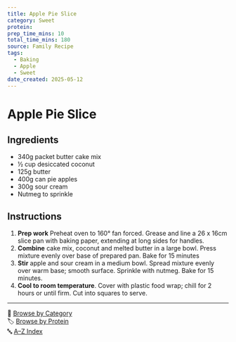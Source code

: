 ```yaml
---
title: Apple Pie Slice
category: Sweet
protein: 
prep_time_mins: 10
total_time_mins: 180
source: Family Recipe
tags:
  - Baking
  - Apple
  - Sweet
date_created: 2025-05-12
---
```

# Apple Pie Slice 

## Ingredients

- 340g packet butter cake mix
- ½ cup desiccated coconut
- 125g butter
- 400g can pie apples
- 300g sour cream
- Nutmeg to sprinkle

## Instructions

1. **Prep work** Preheat oven to 160° fan forced. Grease and line a 26 x 16cm slice pan with baking paper, extending at long sides for handles.
2. **Combine** cake mix, coconut and melted butter in a large bowl. Press mixture evenly over base of prepared pan. Bake for 15 minutes
3. **Stir** apple and sour cream in a medium bowl. Spread mixture evenly over warm base; smooth surface. Sprinkle with nutmeg. Bake for 15 minutes.
4. **Cool to room temperature**. Cover with plastic food wrap; chill for 2 hours or until firm. Cut into squares to serve.

---

📁 [Browse by Category](../indexes/categories.md)  
🏷️ [Browse by Protein](../indexes/proteins.md)  
🔤 [A–Z Index](../indexes/alphabet.md)

